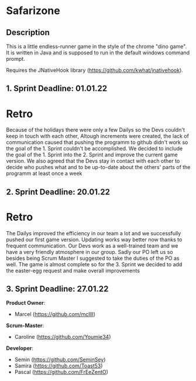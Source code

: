 # Safarizone
## Description
This is a little endless-runner game in the style of the chrome "dino game".
It is written in Java and is supposed to run in the default windows command prompt.

Requires the JNativeHook library (https://github.com/kwhat/jnativehook).

## 1. Sprint Deadline: 01.01.22 

# Retro
Because of the holidays there were only a few Dailys so the Devs couldn't keep in touch with each other, Altough increments were created, the lack of communication caused that pushing the programm to github didn't work so the goal of the 1. Sprint couldn't be accomplished. We decided to include the goal of the 1. Sprint into the 2. Sprint and improve the current game version. We also agreed that the Devs stay in contact with each other to decide who pushes what and to be up-to-date about the others' parts of the programm at least once a week


## 2. Sprint Deadline: 20.01.22

# Retro
The Dailys improved the efficiency in our team a lot and we successfully pushed our first game version. Updating works way better now thanks to frequent communication. Our Devs work as a well-trained team and we have a very friendly atmosphere in our group. Sadly our PO left us so besides being Scrum Master I suggested to take the duties of the PO as well. The game is almost complete so for the 3. Sprint we decided to add the easter-egg request and make overall improvements  

## 3. Sprint Deadline: 27.01.22
**Product Owner**:

- Marcel (https://github.com/mcllll)

**Scrum-Master**: 

- Caroline (https://github.com/Youmie34) 

**Developer**: 

- Semin (https://github.com/SeminSey)
- Samira (https://github.com/Toast53)
- Pascal (https://github.com/FrEeZentO)


